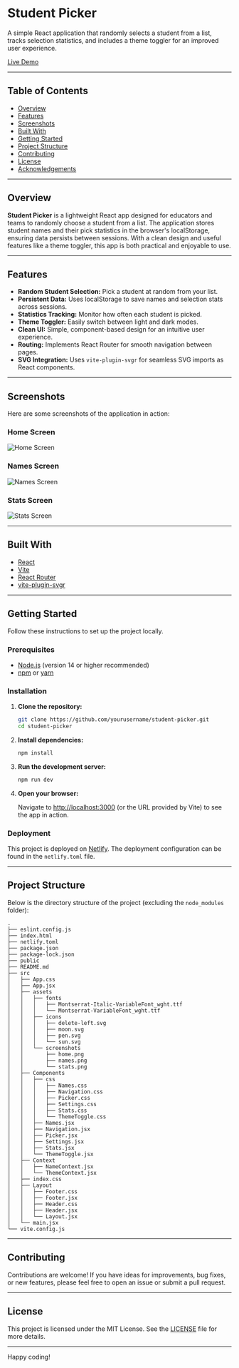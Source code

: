# Student Picker

A simple React application that randomly selects a student from a list, tracks selection statistics, and includes a theme toggler for an improved user experience.

[Live Demo](https://studentpicker.netlify.app/)

---

## Table of Contents

- [Overview](#overview)
- [Features](#features)
- [Screenshots](#screenshots)
- [Built With](#built-with)
- [Getting Started](#getting-started)
- [Project Structure](#project-structure)
- [Contributing](#contributing)
- [License](#license)
- [Acknowledgements](#acknowledgements)

---

## Overview

**Student Picker** is a lightweight React app designed for educators and teams to randomly choose a student from a list. The application stores student names and their pick statistics in the browser's localStorage, ensuring data persists between sessions. With a clean design and useful features like a theme toggler, this app is both practical and enjoyable to use.

---

## Features

- **Random Student Selection:** Pick a student at random from your list.
- **Persistent Data:** Uses localStorage to save names and selection stats across sessions.
- **Statistics Tracking:** Monitor how often each student is picked.
- **Theme Toggler:** Easily switch between light and dark modes.
- **Clean UI:** Simple, component-based design for an intuitive user experience.
- **Routing:** Implements React Router for smooth navigation between pages.
- **SVG Integration:** Uses `vite-plugin-svgr` for seamless SVG imports as React components.

---

## Screenshots

Here are some screenshots of the application in action:

### Home Screen
![Home Screen](./src/assets/screenshots/home.png)

### Names Screen
![Names Screen](./src/assets/screenshots/names.png)

### Stats Screen
![Stats Screen](./src/assets/screenshots/stats.png)

---

## Built With

- [React](https://reactjs.org/)
- [Vite](https://vitejs.dev/)
- [React Router](https://reactrouter.com/)
- [vite-plugin-svgr](https://github.com/pd4d10/vite-plugin-svgr)

---

## Getting Started

Follow these instructions to set up the project locally.

### Prerequisites

- [Node.js](https://nodejs.org/) (version 14 or higher recommended)
- [npm](https://www.npmjs.com/) or [yarn](https://yarnpkg.com/)

### Installation

1. **Clone the repository:**

   ```bash
   git clone https://github.com/yourusername/student-picker.git
   cd student-picker
   ```

2. **Install dependencies:**

   ```bash
   npm install
   ```

3. **Run the development server:**

   ```bash
   npm run dev
   ```

4. **Open your browser:**

   Navigate to [http://localhost:3000](http://localhost:3000) (or the URL provided by Vite) to see the app in action.

### Deployment

This project is deployed on [Netlify](https://www.netlify.com/). The deployment configuration can be found in the `netlify.toml` file.

---

## Project Structure

Below is the directory structure of the project (excluding the `node_modules` folder):

```
.
├── eslint.config.js
├── index.html
├── netlify.toml
├── package.json
├── package-lock.json
├── public
├── README.md
├── src
│   ├── App.css
│   ├── App.jsx
│   ├── assets
│   │   ├── fonts
│   │   │   ├── Montserrat-Italic-VariableFont_wght.ttf
│   │   │   └── Montserrat-VariableFont_wght.ttf
│   │   ├── icons
│   │   │   ├── delete-left.svg
│   │   │   ├── moon.svg
│   │   │   ├── pen.svg
│   │   │   └── sun.svg
│   │   └── screenshots
│   │       ├── home.png
│   │       ├── names.png
│   │       └── stats.png
│   ├── Components
│   │   ├── css
│   │   │   ├── Names.css
│   │   │   ├── Navigation.css
│   │   │   ├── Picker.css
│   │   │   ├── Settings.css
│   │   │   ├── Stats.css
│   │   │   └── ThemeToggle.css
│   │   ├── Names.jsx
│   │   ├── Navigation.jsx
│   │   ├── Picker.jsx
│   │   ├── Settings.jsx
│   │   ├── Stats.jsx
│   │   └── ThemeToggle.jsx
│   ├── Context
│   │   ├── NameContext.jsx
│   │   └── ThemeContext.jsx
│   ├── index.css
│   ├── Layout
│   │   ├── Footer.css
│   │   ├── Footer.jsx
│   │   ├── Header.css
│   │   ├── Header.jsx
│   │   └── Layout.jsx
│   └── main.jsx
└── vite.config.js
```

---

## Contributing

Contributions are welcome! If you have ideas for improvements, bug fixes, or new features, please feel free to open an issue or submit a pull request.

---

## License

This project is licensed under the MIT License. See the [LICENSE](LICENSE) file for more details.

---


Happy coding!